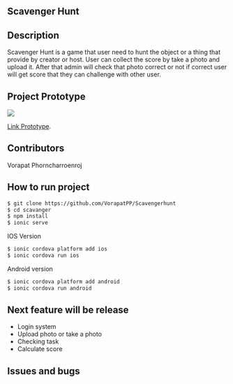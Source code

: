 
## Scavenger Hunt

## Description

Scavenger Hunt is a game that user need to hunt the object or a thing that provide by creator or host. User can collect the score by take a photo and upload it. After that admin will check that photo correct or not if correct user will get score that they can challenge with other user.

## Project Prototype
<img src="assets/prototype/prototype001.jpeg">

<a href="src/assests/prototype/prototype001.jpeg"></a>

[Link Prototype](https://creator.ionic.io/share/2cee2e895975).


## Contributors
Vorapat Phorncharroenroj


## How to run project

```bash
$ git clone https://github.com/VorapatPP/Scavengerhunt
$ cd scavanger
$ npm install
$ ionic serve
```

IOS Version

```bash
$ ionic cordova platform add ios
$ ionic cordova run ios
```

Android version

```bash
$ ionic cordova platform add android
$ ionic cordova run android
```
## Next feature will be release
- Login system
- Upload photo or take a photo
- Checking task
- Calculate score

## Issues and bugs


